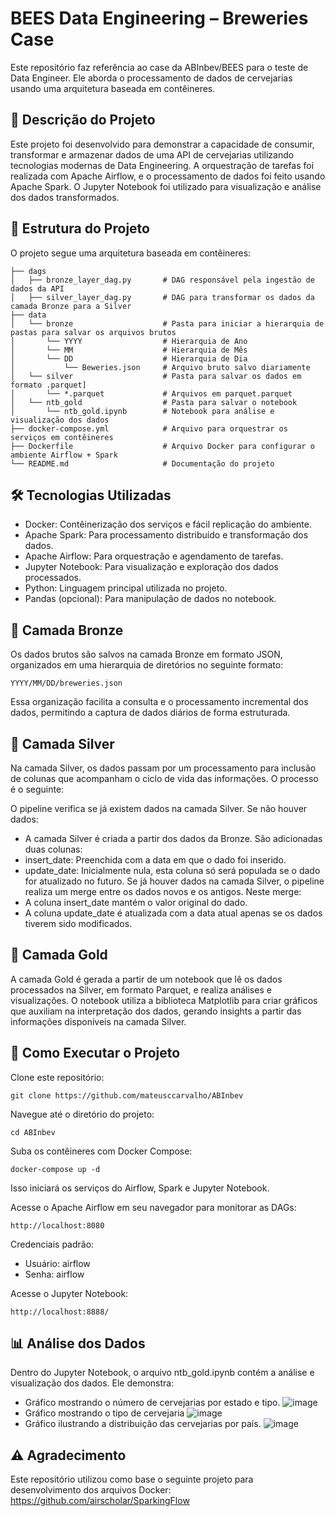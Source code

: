 # **BEES Data Engineering – Breweries Case**

Este repositório faz referência ao case da ABInbev/BEES para o teste de Data Engineer. Ele aborda o processamento de dados de cervejarias usando uma arquitetura baseada em contêineres.

## 📝 Descrição do Projeto
Este projeto foi desenvolvido para demonstrar a capacidade de consumir, transformar e armazenar dados de uma API de cervejarias utilizando tecnologias modernas de Data Engineering. A orquestração de tarefas foi realizada com Apache Airflow, e o processamento de dados foi feito usando Apache Spark. O Jupyter Notebook foi utilizado para visualização e análise dos dados transformados.

## 📂 Estrutura do Projeto
O projeto segue uma arquitetura baseada em contêineres:
~~~
├── dags
│   ├── bronze_layer_dag.py       # DAG responsável pela ingestão de dados da API
│   ├── silver_layer_dag.py       # DAG para transformar os dados da camada Bronze para a Silver
├── data
│   └── bronze                    # Pasta para iniciar a hierarquia de pastas para salvar os arquivos brutos
│       └── YYYY                  # Hierarquia de Ano
│       └── MM                    # Hierarquia de Mês
│       └── DD                    # Hierarquia de Dia
│           └── Beweries.json     # Arquivo bruto salvo diariamente
│   └── silver                    # Pasta para salvar os dados em formato .parquet]
│       └── *.parquet             # Arquivos em parquet.parquet
│   └── ntb_gold                  # Pasta para salvar o notebook
│       └── ntb_gold.ipynb        # Notebook para análise e visualização dos dados
├── docker-compose.yml            # Arquivo para orquestrar os serviços em contêineres
├── Dockerfile                    # Arquivo Docker para configurar o ambiente Airflow + Spark
└── README.md                     # Documentação do projeto
~~~

## 🛠️ Tecnologias Utilizadas
- Docker: Contêinerização dos serviços e fácil replicação do ambiente.
- Apache Spark: Para processamento distribuído e transformação dos dados.
- Apache Airflow: Para orquestração e agendamento de tarefas.
- Jupyter Notebook: Para visualização e exploração dos dados processados.
- Python: Linguagem principal utilizada no projeto.
- Pandas (opcional): Para manipulação de dados no notebook.

## 🥉 Camada Bronze
Os dados brutos são salvos na camada Bronze em formato JSON, organizados em uma hierarquia de diretórios no seguinte formato:
~~~
YYYY/MM/DD/breweries.json
~~~
Essa organização facilita a consulta e o processamento incremental dos dados, permitindo a captura de dados diários de forma estruturada.

## 🥈 Camada Silver
Na camada Silver, os dados passam por um processamento para inclusão de colunas que acompanham o ciclo de vida das informações. O processo é o seguinte:

O pipeline verifica se já existem dados na camada Silver. Se não houver dados:
- A camada Silver é criada a partir dos dados da Bronze.
São adicionadas duas colunas:
- insert_date: Preenchida com a data em que o dado foi inserido.
- update_date: Inicialmente nula, esta coluna só será populada se o dado for atualizado no futuro.
Se já houver dados na camada Silver, o pipeline realiza um merge entre os dados novos e os antigos. Neste merge:
- A coluna insert_date mantém o valor original do dado.
- A coluna update_date é atualizada com a data atual apenas se os dados tiverem sido modificados.

## 🥇 Camada Gold
A camada Gold é gerada a partir de um notebook que lê os dados processados na Silver, em formato Parquet, e realiza análises e visualizações. O notebook utiliza a biblioteca Matplotlib para criar gráficos que auxiliam na interpretação dos dados, gerando insights a partir das informações disponíveis na camada Silver.

## 🚀 Como Executar o Projeto
Clone este repositório:

~~~
git clone https://github.com/mateusccarvalho/ABInbev
~~~
Navegue até o diretório do projeto:
~~~
cd ABInbev
~~~
Suba os contêineres com Docker Compose:
~~~
docker-compose up -d
~~~
Isso iniciará os serviços do Airflow, Spark e Jupyter Notebook.

Acesse o Apache Airflow em seu navegador para monitorar as DAGs:
~~~
http://localhost:8080
~~~
Credenciais padrão:

- Usuário: airflow
- Senha: airflow

Acesse o Jupyter Notebook:
~~~
http://localhost:8888/
~~~

## 📊 Análise dos Dados
Dentro do Jupyter Notebook, o arquivo ntb_gold.ipynb contém a análise e visualização dos dados. Ele demonstra:

- Gráfico mostrando o número de cervejarias por estado e tipo.
  ![image](https://github.com/user-attachments/assets/5e9875b2-6b52-453a-89d7-318042d0b4c9)
- Gráfico mostrando o tipo de cervejaria
  ![image](https://github.com/user-attachments/assets/3a3fb7e0-554d-4ae2-a7f2-2975ea798521)
- Gráfico ilustrando a distribuição das cervejarias por país.
  ![image](https://github.com/user-attachments/assets/dd4df2a0-251c-47a9-acf8-1d1082fe108c)

## ⚠️ Agradecimento
Este repositório utilizou como base o seguinte projeto para desenvolvimento dos arquivos Docker:
https://github.com/airscholar/SparkingFlow
